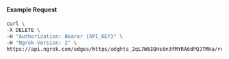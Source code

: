 <!-- Code generated for API Clients. DO NOT EDIT. -->

#### Example Request

```bash
curl \
-X DELETE \
-H "Authorization: Bearer {API_KEY}" \
-H "Ngrok-Version: 2" \
https://api.ngrok.com/edges/https/edghts_2qL7W6IQHs6n3fMYRA6dPQJTMHa/routes/edghtsrt_2qL7W3r4OLFBW4pJSB6jc3i7mEU/traffic_policy
```
